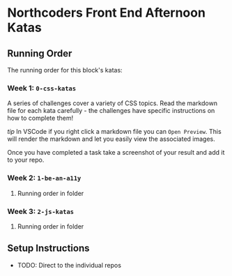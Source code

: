 # Northcoders Front End Afternoon Katas

## Running Order

The running order for this block's katas:

### Week 1: `0-css-katas`

A series of challenges cover a variety of CSS topics.
Read the markdown file for each kata carefully - the challenges have specific instructions on how to complete them!

_tip_ In VSCode if you right click a markdown file you can `Open Preview`. This will render the markdown and let you easily view the associated images.

Once you have completed a task take a screenshot of your result and add it to your repo.

### Week 2: `1-be-an-a11y`

1. Running order in folder

### Week 3: `2-js-katas`

1. Running order in folder

## Setup Instructions

- TODO: Direct to the individual repos
